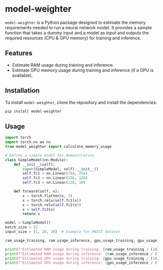 # model-weighter

`model-weighter` is a Python package designed to estimate the memory requirements needed to run a neural network model. It provides a sample function that takes a dummy input and a model as input and outputs the required resources (CPU & GPU memory) for training and inference.

## Features

- Estimate RAM usage during training and inference.
- Estimate GPU memory usage during training and inference (if a GPU is available).

## Installation

To install `model-weighter`, clone the repository and install the dependencies:

```bash
pip install model-weighter
``` 

## Usage

```python
import torch
import torch.nn as nn
from model_weighter import calculate_memory_usage

# Define a simple model for demonstration
class SimpleModel(nn.Module):
    def __init__(self):
        super(SimpleModel, self).__init__()
        self.fc1 = nn.Linear(784, 256)
        self.fc2 = nn.Linear(256, 128)
        self.fc3 = nn.Linear(128, 10)

    def forward(self, x):
        x = torch.flatten(x, 1)
        x = torch.relu(self.fc1(x))
        x = torch.relu(self.fc2(x))
        x = self.fc3(x)
        return x

model = SimpleModel()
batch_size = 32
input_size = (1, 28, 28)  # Example for MNIST dataset

ram_usage_training, ram_usage_inference, gpu_usage_training, gpu_usage_inference = calculate_memory_usage(model, batch_size, input_size)

print(f"Estimated RAM usage during training: {ram_usage_training / (1024 ** 2):.2f} MB")
print(f"Estimated RAM usage during inference: {ram_usage_inference / (1024 ** 2):.2f} MB")
print(f"Estimated GPU usage during training: {gpu_usage_training / (1024 ** 2):.2f} MB" if gpu_usage_training else "GPU not available")
print(f"Estimated GPU usage during inference: {gpu_usage_inference / (1024 ** 2):.2f} MB" if gpu_usage_inference else "GPU not available")
```

